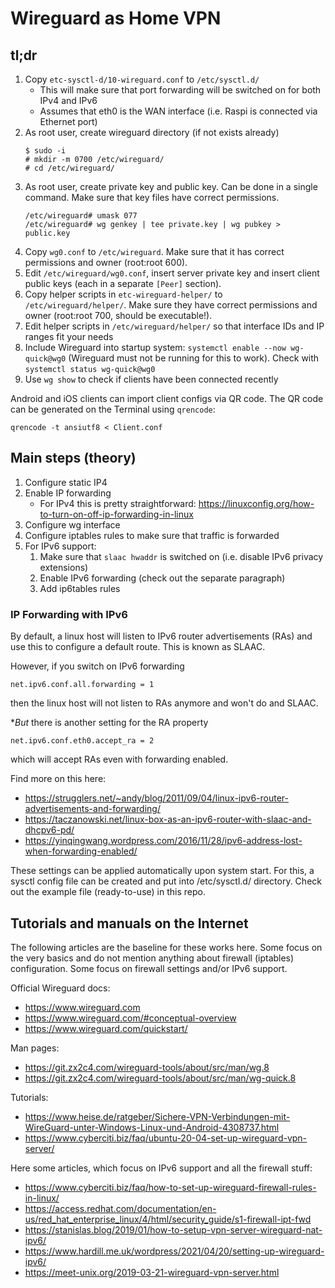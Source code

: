 
# Wireguard as Home VPN

## tl;dr

1. Copy `etc-sysctl-d/10-wireguard.conf` to `/etc/sysctl.d/`
    * This will make sure that port forwarding will be switched on for both IPv4 and IPv6
    * Assumes that eth0 is the WAN interface (i.e. Raspi is connected via Ethernet port)
2. As root user, create wireguard directory (if not exists already)
    ```
    $ sudo -i
    # mkdir -m 0700 /etc/wireguard/
    # cd /etc/wireguard/
    ```
3. As root user, create private key and public key. Can be done in a single command. Make sure that key files have correct permissions.
    ```
    /etc/wireguard# umask 077
    /etc/wireguard# wg genkey | tee private.key | wg pubkey > public.key
    ```
4. Copy `wg0.conf` to `/etc/wireguard`. Make sure that it has correct permissions and owner (root:root 600).
5. Edit `/etc/wireguard/wg0.conf`, insert server private key and insert client public keys (each in a separate `[Peer]` section).
6. Copy helper scripts in `etc-wireguard-helper/` to `/etc/wireguard/helper/`. Make sure they have correct permissions and owner (root:root 700, should be executable!).
7. Edit helper scripts in `/etc/wireguard/helper/` so that interface IDs and IP ranges fit your needs
8. Include Wireguard into startup system: `systemctl enable --now wg-quick@wg0` (Wireguard must not be running for this to work). Check with `systemctl status wg-quick@wg0`
9. Use `wg show` to check if clients have been connected recently

Android and iOS clients can import client configs via QR code. The QR code can be generated on the Terminal using `qrencode`:
```
qrencode -t ansiutf8 < Client.conf
```

## Main steps (theory)

1. Configure static IP4
2. Enable IP forwarding
    * For IPv4 this is pretty straightforward: https://linuxconfig.org/how-to-turn-on-off-ip-forwarding-in-linux
3. Configure wg interface
4. Configure iptables rules to make sure that traffic is forwarded
5. For IPv6 support:
    1. Make sure that `slaac hwaddr` is switched on (i.e. disable IPv6 privacy extensions)
    2. Enable IPv6 forwarding (check out the separate paragraph)
    3. Add ip6tables rules

### IP Forwarding with IPv6

By default, a linux host will listen to IPv6 router advertisements (RAs) and use this to configure a default route. This is known as SLAAC.

However, if you switch on IPv6 forwarding
```
net.ipv6.conf.all.forwarding = 1
```
then the linux host will not listen to RAs anymore and won't do and SLAAC.

**But* there is another setting for the RA property
```
net.ipv6.conf.eth0.accept_ra = 2
```
which will accept RAs even with forwarding enabled.

Find more on this here:

* https://strugglers.net/~andy/blog/2011/09/04/linux-ipv6-router-advertisements-and-forwarding/
* https://taczanowski.net/linux-box-as-an-ipv6-router-with-slaac-and-dhcpv6-pd/
* https://yinqingwang.wordpress.com/2016/11/28/ipv6-address-lost-when-forwarding-enabled/

These settings can be applied automatically upon system start.
For this, a sysctl config file can be created and put into /etc/sysctl.d/ directory. Check out the example file (ready-to-use) in this repo.


## Tutorials and manuals on the Internet

The following articles are the baseline for these works here. Some focus on the very basics and do not mention anything about firewall (iptables) configuration. Some focus on firewall settings and/or IPv6 support.

Official Wireguard docs:

* https://www.wireguard.com
* https://www.wireguard.com/#conceptual-overview
* https://www.wireguard.com/quickstart/


Man pages: 

* https://git.zx2c4.com/wireguard-tools/about/src/man/wg.8
* https://git.zx2c4.com/wireguard-tools/about/src/man/wg-quick.8


Tutorials:

* https://www.heise.de/ratgeber/Sichere-VPN-Verbindungen-mit-WireGuard-unter-Windows-Linux-und-Android-4308737.html
* https://www.cyberciti.biz/faq/ubuntu-20-04-set-up-wireguard-vpn-server/


Here some articles, which focus on IPv6 support and all the firewall stuff:

* https://www.cyberciti.biz/faq/how-to-set-up-wireguard-firewall-rules-in-linux/
* https://access.redhat.com/documentation/en-us/red_hat_enterprise_linux/4/html/security_guide/s1-firewall-ipt-fwd
* https://stanislas.blog/2019/01/how-to-setup-vpn-server-wireguard-nat-ipv6/
* https://www.hardill.me.uk/wordpress/2021/04/20/setting-up-wireguard-ipv6/
* https://meet-unix.org/2019-03-21-wireguard-vpn-server.html
